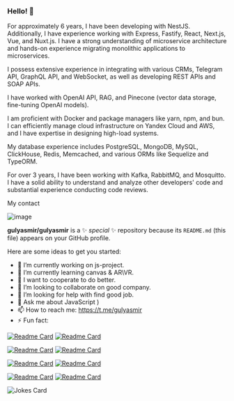 ### Hello! 👋

For approximately 6 years, I have been developing with NestJS.
Additionally, I have experience working with Express, Fastify, React, Next.js, Vue, and Nuxt.js. I have a strong understanding of microservice architecture and hands-on experience migrating monolithic applications to microservices.

I possess extensive experience in integrating with various CRMs, Telegram API, GraphQL API, and WebSocket, as well as developing REST APIs and SOAP APIs.

I have worked with OpenAI API, RAG, and Pinecone (vector data storage, fine-tuning OpenAI models).

I am proficient with Docker and package managers like yarn, npm, and bun.
I can efficiently manage cloud infrastructure on Yandex Cloud and AWS, and I have expertise in designing high-load systems.

My database experience includes PostgreSQL, MongoDB, MySQL, ClickHouse, Redis, Memcached, and various ORMs like Sequelize and TypeORM.

For over 3 years, I have been working with Kafka, RabbitMQ, and Mosquitto.
I have a solid ability to understand and analyze other developers' code and substantial experience conducting code reviews.

My contact

![image](https://github.com/user-attachments/assets/bcbbb2cb-b23f-4802-a2f9-6fba697bf20f)



**gulyasmir/gulyasmir** is a ✨ _special_ ✨ repository because its `README.md` (this file) appears on your GitHub profile.

Here are some ideas to get you started:

- 🔭 I’m currently working on  js-project.
- 🌱 I’m currently learning canvas & AR\VR.
- 👋 I want to cooperate  to do better.
- 👯 I’m looking to collaborate on good company.
- 🤔 I’m looking for help with  find good job.
- 💬 Ask me about JavaScript )
- 📫 How to reach me: https://t.me/gulyasmir
- ⚡ Fun fact: 

 [![Readme Card](https://github-readme-stats.vercel.app/api/pin/?username=gulyasmir&repo=rag-bot)](https://github.com/gulyasmir/rag-bot)
 [![Readme Card](https://github-readme-stats.vercel.app/api/pin/?username=gulyasmir&repo=architecture-sprint-2)](https://github.com/gulyasmir/architecture-sprint-2)

 [![Readme Card](https://github-readme-stats.vercel.app/api/pin/?username=gulyasmir&repo=grafana)](https://github.com/gulyasmir/grafana )
 [![Readme Card](https://github-readme-stats.vercel.app/api/pin/?username=gulyasmir&repo=nest-and-soap)](https://github.com/gulyasmir/nest-and-soap)

 [![Readme Card](https://github-readme-stats.vercel.app/api/pin/?username=gulyasmir&repo=septy-test-api)](https://github.com/gulyasmir/septy-test-api)
 [![Readme Card](https://github-readme-stats.vercel.app/api/pin/?username=gulyasmir&repo=septy-test )](https://github.com/gulyasmir/septy-test)

 [![Readme Card](https://github-readme-stats.vercel.app/api/pin/?username=gulyasmir&repo=directory-backendApi)](https://github.com/gulyasmir/directory-backendApi)
 [![Readme Card](https://github-readme-stats.vercel.app/api/pin/?username=gulyasmir&repo=directory-frontend )](https://github.com/gulyasmir/directory-frontend )

 ![Jokes Card](https://readme-jokes.vercel.app/api)

